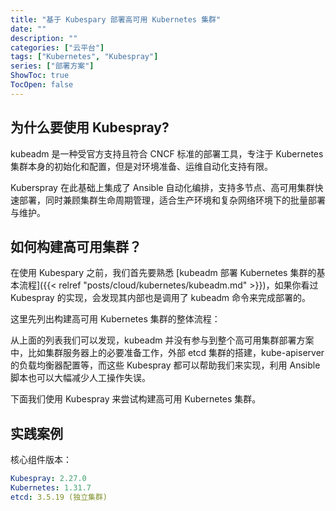 ```yaml
---
title: "基于 Kubespary 部署高可用 Kubernetes 集群"
date: ""
description: ""
categories: ["云平台"]
tags: ["Kubernetes", "Kubespray"]
series: ["部署方案"]
ShowToc: true
TocOpen: false
---
```


## 为什么要使用 Kubespray?

kubeadm 是一种受官方支持且符合 CNCF 标准的部署工具，专注于 Kubernetes 集群本身的初始化和配置，但是对环境准备、运维自动化支持有限。

Kuberspray 在此基础上集成了 Ansible 自动化编排，支持多节点、高可用集群快速部署，同时兼顾集群生命周期管理，适合生产环境和复杂网络环境下的批量部署与维护。

## 如何构建高可用集群？

在使用 Kubespary 之前，我们首先要熟悉 [kubeadm 部署 Kubernetes 集群的基本流程]({{< relref "posts/cloud/kubernetes/kubeadm.md" >}})，如果你看过 Kubespray 的实现，会发现其内部也是调用了 kubeadm 命令来完成部署的。

这里先列出构建高可用 Kubernetes 集群的整体流程：

<!-- 1. 集群准备：
   * 服务器准备
   * 网络连通测试
   * sudo 权限配置
   * ssh 配置
   * 安装 kubelet/kubeadm
   * 安装容器运行时
   * 离线镜像仓库配置（可选）
   * 安装 kubectl
2. 外部 etcd 集群搭建（systemd 管理）
3. 容器运行时安装
4. 负载均衡器
5. etcd 集群搭建
6. 控制平面节点初始化
7. 证书管理
8. 工作节点加入置
9. 网络插件部署
10. CoreDNS 部署
11. 集群验证与健康检查 -->

从上面的列表我们可以发现，kubeadm 并没有参与到整个高可用集群部署方案中，比如集群服务器上的必要准备工作，外部 etcd 集群的搭建，kube-apiserver 的负载均衡器配置等，而这些 Kubespray 都可以帮助我们来实现，利用 Ansible 脚本也可以大幅减少人工操作失误。

下面我们使用 Kubespray 来尝试构建高可用 Kubernetes 集群。

## 实践案例

核心组件版本：

```yaml
Kubespray: 2.27.0
Kubernetes: 1.31.7
etcd: 3.5.19 (独立集群)
```

